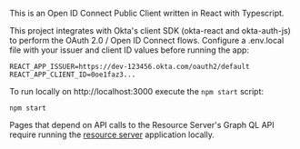 This is an Open ID Connect Public Client written in React with Typescript.

This project integrates with Okta's client SDK (okta-react and okta-auth-js) to perform the OAuth 2.0 / Open ID Connect flows. Configure a .env.local file with your issuer and client ID values before running the app:

```
REACT_APP_ISSUER=https://dev-123456.okta.com/oauth2/default
REACT_APP_CLIENT_ID=0oe1faz3...
```

To run locally on http://localhost:3000 execute the `npm start` script:

```shell
npm start
```

Pages that depend on API calls to the Resource Server's Graph QL API require running the [resource server](../server) application locally.
